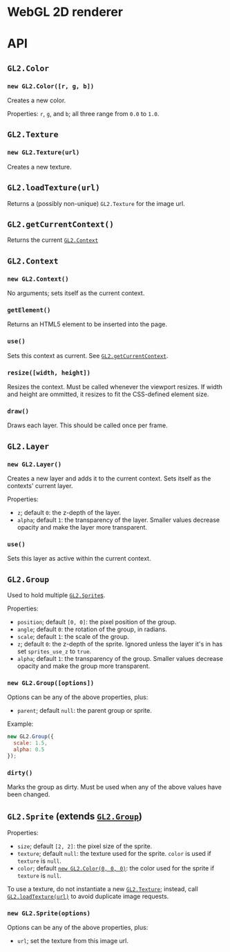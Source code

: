 # WebGL 2D renderer

# API

## `GL2.Color`

### `new GL2.Color([r, g, b])`

Creates a new color.

Properties: `r`, `g`, and `b`; all three range from `0.0` to `1.0`.

## `GL2.Texture`

### `new GL2.Texture(url)`

Creates a new texture.

## `GL2.loadTexture(url)`

Returns a (possibly non-unique) `GL2.Texture` for the image url.

## `GL2.getCurrentContext()`

Returns the current [`GL2.Context`](#gl2-context)

## `GL2.Context`

### `new GL2.Context()`

No arguments; sets itself as the current context.

### `getElement()`

Returns an HTML5 element to be inserted into the page.

### `use()`

Sets this context as current. See [`GL2.getCurrentContext`](#gl2-getcurrentcontext).

### `resize([width, height])`

Resizes the context. Must be called whenever the viewport resizes. If
width and height are ommitted, it resizes to fit the CSS-defined
element size.

### `draw()`

Draws each layer. This should be called once per frame.

## `GL2.Layer`

### `new GL2.Layer()`

Creates a new layer and adds it to the current context. Sets itself as
the contexts' current layer.

Properties:

* `z`; default `0`: the z-depth of the layer.
* `alpha`; default `1`: the transparency of the layer. Smaller values decrease
  opacity and make the layer more transparent.
  
### `use()`

Sets this layer as active within the current context.

## `GL2.Group`

Used to hold multiple [`GL2.Sprite`s](#gl2-sprite).

Properties:

* `position`; default `[0, 0]`: the pixel position of the group.
* `angle`; default `0`: the rotation of the group, in radians.
* `scale`; default `1`: the scale of the group.
* `z`; default `0`: the z-depth of the sprite. Ignored unless the layer it's
  in has set `sprites_use_z` to `true`.
* `alpha`; default `1`: the transparency of the group. Smaller values decrease
  opacity and make the group more transparent.

### `new GL2.Group([options])`

Options can be any of the above properties, plus:

* `parent`; default `null`: the parent group or sprite.

Example:

```js
new GL2.Group({
  scale: 1.5,
  alpha: 0.5
});
```

### `dirty()`

Marks the group as dirty. Must be used when any of the above values have been changed.

## `GL2.Sprite` (extends [`GL2.Group`](#gl2-group))

Properties:

* `size`; default `[2, 2]`: the pixel size of the sprite.
* `texture`; default `null`: the texture used for the sprite. `color`
  is used if `texture` is `null`.
* `color`; default [`new GL2.Color(0, 0, 0)`](#gl2-color): the color used for the
  sprite if `texture` is `null`.

To use a texture, do not instantiate a new
[`GL2.Texture`](#gl2-texture); instead, call
[`GL2.loadTexture(url)`](#gl2-loadtexture) to avoid duplicate image
requests.

### `new GL2.Sprite(options)`

Options can be any of the above properties, plus:

* `url`; set the texture from this image url.

